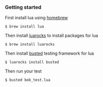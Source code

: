 ### Getting started
First install lua using [homebrew][1]

    $ brew install lua

Then install [luarocks][2] to install packages for lua

    $ brew install luarocks

Then install [busted][3] testing framework for lua

    $ luarocks install busted
    
Then run your test

    $ busted bob_test.lua 

[1]: http://brew.sh/
[2]: http://luarocks.org/
[3]: http://olivinelabs.com/busted/
